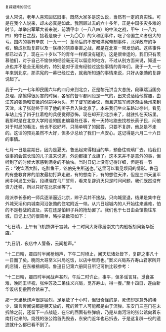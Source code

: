     复辟避难的回忆 

   世人常说，老年人喜欢回忆旧事，既然大家多是这么说，当然有一定的真实性。可是在我个人说来，却未必真是如此。我回顾过去的六十多年，正是中国多灾多难的时节，单举出荦荦大者来说，前清甲申（一八八四）的中法之战，甲午（一八九四）的中日之战，接着是庚子（一九〇〇）的义和团事件，吃了帝国主义者很大的亏。国内的事有辛亥（一九一一）革命后的不安和洪宪帝制事件，北洋政府的争权，酿成张勋复辟以及一联串的皖直奉直之战，都是在北京一带发动的。这些事件都已过去了，现在三十岁以下的青年一样都没有碰到，这是很幸运的，我们只有羡慕他们，对于自己不愉快的经验毫无可以留恋的地方。不过从别方面来说，知道一点也并不是全无用处的，特别是对于没有经验过这些事情的青年们。我于一九一七年来到北京，那洪宪的一幕已经过去，就我所知道的事情来说，只好从张勋的复辟说起了。

   我于一九一七年即民国六年的四月来到北京，正是黎元洪当大总统，段祺瑞当国务总理，摩擦得很厉害的时候，各省的督军都同段是一气的，出来说话给他撑腰，由江苏的张勋和安徽的倪嗣冲为头，开了督军团会议，而且这班军阀逐渐由徐州来到天津，末了张勋终于带了他的辫子兵入驻北京了。本来我们坐火车路过徐州，看见车站上拖了辫子扛着枪的兵便觉得恐怖，现在却开到北京来了，就驻扎在天坛里。我那时是在北京大学附设的国史编纂处任事，有一天特地跑去找校长蔡孑民，问他对于时局的看法，他也不说好坏，只简单明了的回答，只要不复辟，他总是不走的。这话的预兆虽然不大好，但多少总给了我们一点安心。这记得是六月二十六日的事情。

   七月一日是星期日，因为是夏天，鲁迅起来得相当的早，预备往琉璃厂去。给我们做事的会馆长班的儿子进来说道，外边都挂了龙旗了。这本来并不是意外的事，但听到了的时候大家感到满身的不愉快。当时日记上没有记得详细，但是有一节云：“晚饮酒大醉，吃醉鱼干，铭伯先生所送也。”这里可以看见烦闷的情形。鲁迅的有些教育界的朋友最初打算走避，有的想南下，有的想往天津，但是三四天里军阀中间发生分裂，段祺瑞在马厂誓师，看来复辟消灭只是时间问题，我们既然没有资力迁移，所以只好在北京坐等了。

   段派李长泰的一师兵逐渐逼近北京，辫子兵并不接战，只向城里退，结果是集中在外城天坛和内城南河沿张勋的住宅附近一带。从六日起城内的人开始往来逃难，怕的不是巷战的波及，实在还是怕辫子兵的抢劫罢了。我们也于七日由会馆搬往东城，日记上记的很简单，略抄录数项如下：

   “七日晴，上午有飞机掷弹于宫城。十二时同大哥移居崇文门内船板胡同新华饭店。”

   “九日阴，夜店中人警备，云闻枪声。”

   “十二日晴，晨四时半闻枪炮声，下午二时顷止，闻天坛诸处皆下，复辟之事凡十一日而了矣。晚同大哥至义兴局吃饭，以店中居奇也。”案义兴局系齐寿山君家所开的店铺，在东裱褙胡同。鲁迅日记第六册同日所记可供比较参考：

   “十二日晴，晨四时半闻战声甚烈，午后二时许止，事平，但多谣言耳。觅食甚难，晚同王华祝，张仲苏及二弟住义兴局，觅齐寿山，得一餐。”至十四日，遂由新华饭店复搬回会馆来了。

   那一天里枪炮声很是猛烈，足足放了十小时，但很奇怪的是，死伤却是意外的稀少，谣言传闻说都是朝天放的，死的若干人可能都是由于流弹。东安门三座门在未拆除之前，还留下一点战迹，在它的西面有些弹痕，乃是从南河沿的张公馆向着东南打过来的。烧残的张公馆首先毁去，东安门近年也已拆去，于是这复辟一役的遗迹就什么都已看不到了。

